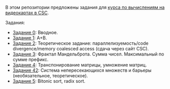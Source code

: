 В этом репозитории предложены задания для [курса по вычислениям на видеокартах в CSC](https://compscicenter.ru/courses/video_cards_computation/2020-autumn/).

Задания:

 - [Задание 0](https://github.com/GPGPUCourse/GPGPUTasks2020/tree/task00): Вводное.
 - [Задание 1](https://github.com/GPGPUCourse/GPGPUTasks2020/tree/task01): A+B.
 - [Задание 2](https://github.com/GPGPUCourse/GPGPUTasks2020/tree/task02): Теоретическое задание: параллелизуемость/code divergence/memory coalesced access (сдача через сайт CSC).
 - [Задание 3](https://github.com/GPGPUCourse/GPGPUTasks2020/tree/task03): Фрактал Мандельброта. Сумма чисел. Максимальный по сумме префикс.
 - [Задание 4](https://github.com/GPGPUCourse/GPGPUTasks2020/tree/task04): Транспонирование матрицы, умножение матриц.
 - [Задание 42](https://github.com/GPGPUCourse/GPGPUTasks2020/tree/task42): Система непересекающихся множеств и барьеры (необязательное, теоретическое).
 - [Задание 5](https://github.com/GPGPUCourse/GPGPUTasks2020/tree/task05): Bitonic sort, radix sort.
